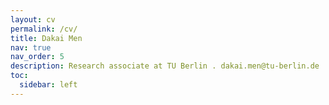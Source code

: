 ```yaml
---
layout: cv
permalink: /cv/
title: Dakai Men
nav: true
nav_order: 5
description: Research associate at TU Berlin . dakai.men@tu-berlin.de
toc:
  sidebar: left
---
```

